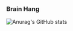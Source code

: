 <!-- ### Hi there 👋 -->

<!--
**zyh940305858/zyh940305858** is a ✨ _special_ ✨ repository because its `README.md` (this file) appears on your GitHub profile.

Here are some ideas to get you started:

- 🔭 I’m currently working on ...
- 🌱 I’m currently learning ...
- 👯 I’m looking to collaborate on ...
- 🤔 I’m looking for help with ...
- 💬 Ask me about ...
- 📫 How to reach me: ...
- 😄 Pronouns: ...
- ⚡ Fun fact: ...
-->
### Brain Hang
![Anurag's GitHub stats](https://github-readme-stats.vercel.app/api?username=zyh940305858&theme=dark&show_icons=true)

